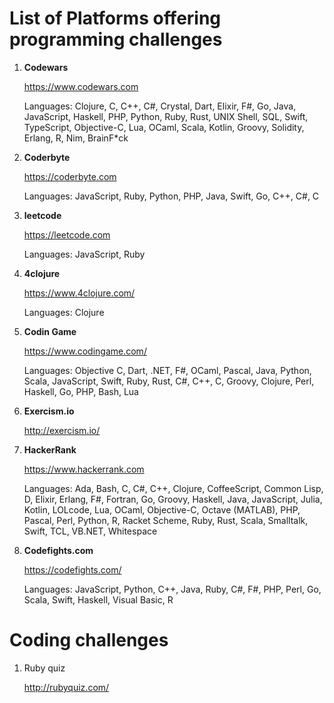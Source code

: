# List of Platforms offering programming challenges

1. **Codewars**

   https://www.codewars.com

   Languages: Clojure, C, C++, C#, Crystal, Dart, Elixir, F#, Go, Java, JavaScript, Haskell, PHP, Python, Ruby, Rust, UNIX Shell, SQL, Swift, TypeScript, Objective-C, Lua, OCaml, Scala, Kotlin, Groovy, Solidity, Erlang, R, Nim, BrainF\*ck

2. **Coderbyte**

   https://coderbyte.com

   Languages: JavaScript, Ruby, Python, PHP, Java, Swift, Go, C++, C#, C

3. **leetcode**

   https://leetcode.com

   Languages: JavaScript, Ruby

4. **4clojure**

   https://www.4clojure.com/

   Languages: Clojure

5. **Codin Game**

   https://www.codingame.com/

   Languages: Objective C, Dart, .NET, F#, OCaml, Pascal, Java, Python, Scala, JavaScript, Swift, Ruby, Rust, C#, C++, C, Groovy, Clojure, Perl, Haskell, Go, PHP, Bash, Lua

6. **Exercism.io**

   http://exercism.io/

7. **HackerRank**

   https://www.hackerrank.com
   
   Languages: Ada, Bash, C, C#, C++, Clojure, CoffeeScript, Common Lisp, D, Elixir, Erlang, F#, Fortran, Go, Groovy, Haskell, Java, JavaScript, Julia, Kotlin, LOLcode, Lua, OCaml, Objective-C, Octave (MATLAB), PHP, Pascal, Perl, Python, R, Racket Scheme, Ruby, Rust, Scala, Smalltalk, Swift, TCL, VB.NET, Whitespace
   
8. **Codefights.com**

   https://codefights.com/
   
   Languages: JavaScript, Python, C++, Java, Ruby, C#, F#, PHP, Perl, Go, Scala, Swift, Haskell, Visual Basic, R

# Coding challenges

1. Ruby quiz

   http://rubyquiz.com/
